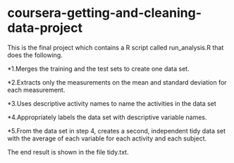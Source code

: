 # coursera-getting-and-cleaning-data-project
 This is the final project which contains a R script called run_analysis.R that does the following.
 
*1.Merges the training and the test sets to create one data set.

*2.Extracts only the measurements on the mean and standard deviation for each measurement.

*3.Uses descriptive activity names to name the activities in the data set

*4.Appropriately labels the data set with descriptive variable names.

*5.From the data set in step 4, creates a second, independent tidy data set with the average of each variable for each activity and each subject.

The end result is shown in the file tidy.txt.
